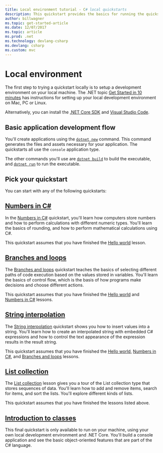 ```yaml
---
title: Local environment tutorial - C# local quickstarts
description: This quickstart provides the basics for running the quickstarts locally
author: billwagner
ms.topic: get-started-article
ms.date: 12/07/2017
ms.topic: article
ms.prod: .net
ms.technology: devlang-csharp
ms.devlang: csharp
ms.custom: mvc
---
```

# Local environment

The first step to trying a quickstart locally is to setup a development environment on your local machine.
The .NET topic [Get Started in 10 minutes](https://www.microsoft.com/net/core) has instructions for setting
up your local development environment on Mac, PC or Linux.

Alternatively, you can install the [.NET Core SDK](http://dot.net/core) and
[Visual Studio Code](https://code.visualstudio.com/).

## Basic application development flow

You'll create applications using the [`dotnet new`](../../core/tools/dotnet-new.md) command. This command
generates the files and assets necessary for your application. The quickstarts all use the `console` application
type.

The other commands you'll use are [`dotnet build`](../../core/tools/dotnet-build.md) to build the executable,
and [`dotnet run`](../../core/tools/dotnet-run.md) to run the executable.

## Pick your quickstart

You can start with any of the following quickstarts:

## [Numbers in C#](numbers-in-csharp-local.md)

In the [Numbers in C#](numbers-in-csharp-local.md) quickstart, you'll learn
how computers store numbers and how to perform calculations with different
numeric types. You'll learn the basics of rounding, and how to perform
mathematical calculations using C#. 

This quickstart assumes that you have finished the [Hello world](hello-world.yml) lesson.

## [Branches and loops](branches-and-loops-local.md)

The [Branches and loops](branches-and-loops-local.md) quickstart teaches the basics of selecting
different paths of code execution based on the values stored in variables. You'll learn the
basics of control flow, which is the basis of how programs make decisions and choose
different actions. 

This quickstart assumes that you have finished the [Hello world](hello-world.yml) and
[Numbers in C#](numbers-in-csharp-local.md) lessons.

## [String interpolation](interpolated-strings-local.md)

The [String interpolation](interpolated-strings-local.md) quickstart shows you how to insert values into a string. You'll learn how to create an interpolated string with embedded C# expressions and how to control the text appearance of the expression results in the result string.

This quickstart assumes that you have finished the [Hello world](hello-world.yml), [Numbers in C#](numbers-in-csharp-local.md), and [Branches and loops](branches-and-loops-local.md) lessons.

## [List collection](arrays-and-collections.md)

The [List collection](arrays-and-collections.md) lesson gives you
a tour of the List collection type that stores sequences of data. You'll learn how to add and remove items, search for items, and sort the lists. You'll explore different kinds of lists. 

This quickstart assumes that you have finished the lessons listed above.

## [Introduction to classes](introduction-to-classes.md)

This final quickstart is only available to run on your machine, using your own local development environment and .NET Core.
You'll build a console application and see the basic object-oriented features that are part of the C# language.
